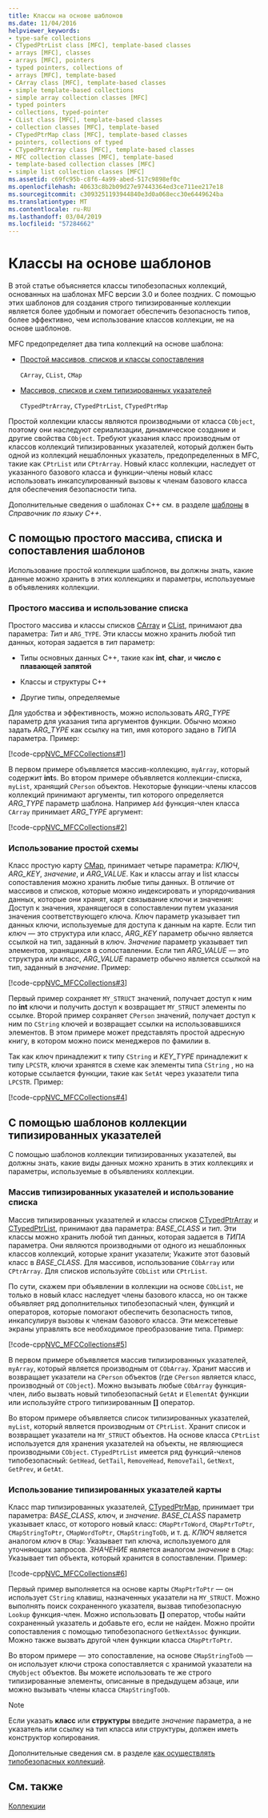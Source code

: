 ```yaml
---
title: Классы на основе шаблонов
ms.date: 11/04/2016
helpviewer_keywords:
- type-safe collections
- CTypedPtrList class [MFC], template-based classes
- arrays [MFC], classes
- arrays [MFC], pointers
- typed pointers, collections of
- arrays [MFC], template-based
- CArray class [MFC], template-based classes
- simple template-based collections
- simple array collection classes [MFC]
- typed pointers
- collections, typed-pointer
- CList class [MFC], template-based classes
- collection classes [MFC], template-based
- CTypedPtrMap class [MFC], template-based classes
- pointers, collections of typed
- CTypedPtrArray class [MFC], template-based classes
- MFC collection classes [MFC], template-based
- template-based collection classes [MFC]
- simple list collection classes [MFC]
ms.assetid: c69fc95b-c8f6-4a99-abed-517c9898ef0c
ms.openlocfilehash: 40633c8b2b09d27e97443364ed3ce711ee217e18
ms.sourcegitcommit: c3093251193944840e3d0a068ecc30e6449624ba
ms.translationtype: MT
ms.contentlocale: ru-RU
ms.lasthandoff: 03/04/2019
ms.locfileid: "57284662"
---
```

# <a name="template-based-classes"></a>Классы на основе шаблонов

В этой статье объясняется классы типобезопасных коллекций, основанных на шаблонах MFC версии 3.0 и более поздних. С помощью этих шаблонов для создания строго типизированные коллекции является более удобным и помогает обеспечить безопасность типов, более эффективно, чем использование классов коллекции, не на основе шаблонов.

MFC предопределяет два типа коллекций на основе шаблона:

- [Простой массивов, списков и классы сопоставления](#_core_using_simple_array.2c_.list.2c_.and_map_templates)

   `CArray`, `CList`, `CMap`

- [Массивов, списков и схем типизированных указателей](#_core_using_typed.2d.pointer_collection_templates)

   `CTypedPtrArray`, `CTypedPtrList`, `CTypedPtrMap`

Простой коллекции классы являются производными от класса `CObject`, поэтому они наследуют сериализации, динамическое создание и другие свойства `CObject`. Требуют указания класс производным от классов коллекций типизированных указателей, который должен быть одной из коллекций нешаблонных указатель, предопределенных в MFC, такие как `CPtrList` или `CPtrArray`. Новый класс коллекции, наследует от указанного базового класса и функции-члены новый класс использовать инкапсулированный вызовы к членам базового класса для обеспечения безопасности типа.

Дополнительные сведения о шаблонах C++ см. в разделе [шаблоны](../cpp/templates-cpp.md) в *Справочник по языку C++*.

##  <a name="_core_using_simple_array.2c_.list.2c_.and_map_templates"></a> С помощью простого массива, списка и сопоставления шаблонов

Использование простой коллекции шаблонов, вы должны знать, какие данные можно хранить в этих коллекциях и параметры, используемые в объявлениях коллекции.

###  <a name="_core_simple_array_and_list_usage"></a> Простого массива и использование списка

Простого массива и классы списков [CArray](../mfc/reference/carray-class.md) и [CList](../mfc/reference/clist-class.md), принимают два параметра: *Тип* и `ARG_TYPE`. Эти классы можно хранить любой тип данных, которая задается в *тип* параметр:

- Типы основных данных C++, такие как **int**, **char**, и **число с плавающей запятой**

- Классы и структуры C++

- Другие типы, определяемые

Для удобства и эффективность, можно использовать *ARG_TYPE* параметр для указания типа аргументов функции. Обычно можно задать *ARG_TYPE* как ссылку на тип, имя которого задано в *ТИПА* параметра. Пример:

[!code-cpp[NVC_MFCCollections#1](../mfc/codesnippet/cpp/template-based-classes_1.cpp)]

В первом примере объявляется массив-коллекцию, `myArray`, который содержит **int**s. Во втором примере объявляется коллекции-списка, `myList`, хранящий `CPerson` объектов. Некоторые функции-члены классов коллекций принимают аргументы, тип которого определяется *ARG_TYPE* параметр шаблона. Например `Add` функция-член класса `CArray` принимает *ARG_TYPE* аргумент:

[!code-cpp[NVC_MFCCollections#2](../mfc/codesnippet/cpp/template-based-classes_2.cpp)]

###  <a name="_core_simple_map_usage"></a> Использование простой схемы

Класс простую карту [CMap](../mfc/reference/cmap-class.md), принимает четыре параметра: *КЛЮЧ*, *ARG_KEY*, *значение*, и *ARG_VALUE*. Как и классы array и list классы сопоставления можно хранить любые типы данных. В отличие от массивов и списков, которые можно индексировать и упорядочивания данных, которые они хранят, карт связывание ключи и значения: Доступ к значения, хранящегося в сопоставлении путем указания значения соответствующего ключа. *Ключ* параметр указывает тип данных ключи, используемые для доступа к данным на карте. Если тип *ключ* — это структура или класс, *ARG_KEY* параметр обычно является ссылкой на тип, заданный в *ключ*. *Значение* параметр указывает тип элементов, хранящихся в сопоставлении. Если тип *ARG_VALUE* — это структура или класс, *ARG_VALUE* параметр обычно является ссылкой на тип, заданный в *значение*. Пример:

[!code-cpp[NVC_MFCCollections#3](../mfc/codesnippet/cpp/template-based-classes_3.cpp)]

Первый пример сохраняет `MY_STRUCT` значений, получает доступ к ним по **int** ключи и получить доступ к возвращает `MY_STRUCT` элементы по ссылке. Второй пример сохраняет `CPerson` значений, получает доступ к ним по `CString` ключей и возвращает ссылки на использовавшихся элементов. В этом примере может представлять простой адресную книгу, в котором можно поиск менеджеров по фамилии в.

Так как *ключ* принадлежит к типу `CString` и *KEY_TYPE* принадлежит к типу `LPCSTR`, ключи хранятся в схеме как элементы типа `CString` , но на которые ссылается функции, такие как `SetAt` через указатели типа `LPCSTR`. Пример:

[!code-cpp[NVC_MFCCollections#4](../mfc/codesnippet/cpp/template-based-classes_4.cpp)]

##  <a name="_core_using_typed.2d.pointer_collection_templates"></a> С помощью шаблонов коллекции типизированных указателей

С помощью шаблонов коллекции типизированных указателей, вы должны знать, какие виды данных можно хранить в этих коллекциях и параметры, используемые в объявлениях коллекции.

###  <a name="_core_typed.2d.pointer_array_and_list_usage"></a> Массив типизированных указателей и использование списка

Массив типизированных указателей и классы списков [CTypedPtrArray](../mfc/reference/ctypedptrarray-class.md) и [CTypedPtrList](../mfc/reference/ctypedptrlist-class.md), принимают два параметра: *BASE_CLASS* и *тип*. Эти классы можно хранить любой тип данных, которая задается в *ТИПА* параметра. Они являются производными от одного из нешаблонных классов коллекций, которые хранит указатели; Укажите этот базовый класс в *BASE_CLASS*. Для массивов, использование `CObArray` или `CPtrArray`. Для списков используйте `CObList` или `CPtrList`.

По сути, скажем при объявлении в коллекции на основе `CObList`, не только в новый класс наследует члены базового класса, но он также объявляет ряд дополнительных типобезопасный член, функций и операторов, которые помогают обеспечить безопасность типов, инкапсулируя вызовы к членам базового класса. Эти межсетевые экраны управлять все необходимое преобразование типа. Пример:

[!code-cpp[NVC_MFCCollections#5](../mfc/codesnippet/cpp/template-based-classes_5.cpp)]

В первом примере объявляется массив типизированных указателей, `myArray`, который является производным от `CObArray`. Хранит массив и возвращает указатели на `CPerson` объектов (где `CPerson` является класс, производный от `CObject`). Можно вызывать любые `CObArray` функция-член, либо вызвать новый типобезопасный `GetAt` и `ElementAt` функции или используйте строго типизированным **[]** оператор.

Во втором примере объявляется список типизированных указателей, `myList`, который является производным от `CPtrList`. Хранит список и возвращает указатели на `MY_STRUCT` объектов. На основе класса `CPtrList` используется для хранения указателей на объекты, не являющиеся производными `CObject`. `CTypedPtrList` имеется ряд функций-членов типобезопасный: `GetHead`, `GetTail`, `RemoveHead`, `RemoveTail`, `GetNext`, `GetPrev`, и `GetAt`.

###  <a name="_core_typed.2d.pointer_map_usage"></a> Использование типизированных указателей карты

Класс map типизированных указателей, [CTypedPtrMap](../mfc/reference/ctypedptrmap-class.md), принимает три параметра: *BASE_CLASS*, *ключ*, и *значение*. *BASE_CLASS* параметр указывает класс, от которого новый класс: `CMapPtrToWord`, `CMapPtrToPtr`, `CMapStringToPtr`, `CMapWordToPtr`, `CMapStringToOb`, и т. д. *КЛЮЧ* является аналогом *ключ* в `CMap`: Указывает тип ключа, используемого для уточняющих запросов. *ЗНАЧЕНИЕ* является аналогом *значение* в `CMap`: Указывает тип объекта, который хранится в сопоставлении. Пример:

[!code-cpp[NVC_MFCCollections#6](../mfc/codesnippet/cpp/template-based-classes_6.cpp)]

Первый пример выполняется на основе карты `CMapPtrToPtr` — он использует `CString` клавиш, назначенных указатели на `MY_STRUCT`. Можно выполнять поиск сохраненного указателя, вызвав типобезопасную `Lookup` функция-член. Можно использовать **[]** оператор, чтобы найти сохраненный указатель и добавьте его, если не найден. Можно пройти сопоставления с помощью типобезопасного `GetNextAssoc` функции. Можно также вызвать другой член функции класса `CMapPtrToPtr`.

Во втором примере — это сопоставление, на основе `CMapStringToOb` — он использует ключи строка сопоставляется с хранимой указатели на `CMyObject` объектов. Вы можете использовать те же строго типизированные элементы, описанные в предыдущем абзаце, или можно вызывать члены класса `CMapStringToOb`.

> [!NOTE]
>  Если указать **класс** или **структуры** введите *значение* параметра, а не указатель или ссылку на тип класса или структуры, должен иметь конструктор копирования.

Дополнительные сведения см. в разделе [как осуществлять типобезопасных коллекций](../mfc/how-to-make-a-type-safe-collection.md).

## <a name="see-also"></a>См. также

[Коллекции](../mfc/collections.md)
